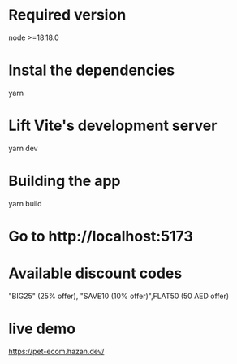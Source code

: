 
# Required version
node  >=18.18.0

# Instal the dependencies
yarn

# Lift Vite's development server
yarn dev


# Building the app
yarn build

# Go to http://localhost:5173

# Available discount codes
"BIG25" (25% offer), "SAVE10 (10% offer)",FLAT50 (50 AED offer)

# live demo
https://pet-ecom.hazan.dev/

